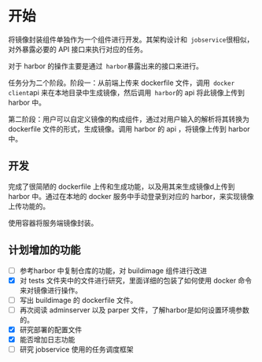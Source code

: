 # 开始

将镜像封装组件单独作为一个组件进行开发。其架构设计和` jobservice`很相似，对外暴露必要的 API 接口来执行对应的任务。

对于 harbor 的操作主要是通过` harbor`暴露出来的接口来进行。

任务分为二个阶段。阶段一：从前端上传来 dockerfile 文件，调用` docker client`api 来在本地目录中生成镜像，然后调用` harbor`的 api 将此镜像上传到 harbor 中。

第二阶段：用户可以自定义镜像的构成组件，通过对用户输入的解析将其转换为 dockerfile 文件的形式，生成镜像。调用 harbor 的 api ，将镜像上传到 harbor 中。




## 开发
完成了很简陋的 dockerfile 上传和生成功能，以及用其来生成镜像d上传到 harbor 中。通过在本地的 docker 服务中手动登录到对应的 harbor，来实现镜像上传功能的。

使用容器将服务端镜像封装。


## 计划增加的功能
- [ ] 参考harbor 中复制仓库的功能，对 buildimage 组件进行改进
- [x] 对 tests 文件夹中的文件进行研究，里面详细的包装了如何使用 docker 命令来对镜像进行操作。
- [ ] 写出 buildimage 的 dockerfile 文件。
- [ ] 再次阅读 adminserver 以及 parper 文件，了解harbor是如何设置环境参数的。
- [x] 研究部署的配置文件
- [x] 能否增加日志功能
- [ ] 研究 jobservice 使用的任务调度框架
